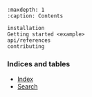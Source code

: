 
```{include} ../README.md
```

```{toctree}
:maxdepth: 1
:caption: Contents

installation
Getting started <example>
api/references
contributing
```

### Indices and tables

* [Index](genindex)
* [Search](search)
